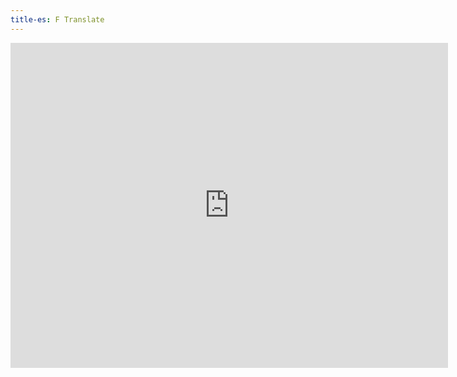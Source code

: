 ```yaml
---
title-es: F Translate
---
```

<iframe src="https://docs.google.com/forms/d/e/1FAIpQLSeW5IQDBU8pAsgTzJfLoYemlZdikM68odtA4q84SXUl6LEGbQ/viewform?embedded=true" width="700" height="520" frameborder="0" marginheight="0" marginwidth="0">Loading…</iframe>